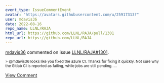 ```yaml
---
event_type: IssueCommentEvent
avatar: "https://avatars.githubusercontent.com/u/25917313?"
user: mdavis36
date: 2022-08-16
repo_name: LLNL/RAJA
html_url: https://github.com/LLNL/RAJA/pull/1301
repo_url: https://github.com/LLNL/RAJA
---
```


<a href='https://github.com/mdavis36' target='_blank'>mdavis36</a> commented on issue <a href='https://github.com/LLNL/RAJA/pull/1301' target='_blank'>LLNL/RAJA#1301</a>.

<small>> @mdavis36 looks like you fixed the azure CI. Thanks for fixing it quickly. Not sure why the Gitlab CI is reported as failing, while jobs are still pending....</small>

<a href='https://github.com/LLNL/RAJA/pull/1301' target='_blank'>View Comment</a>